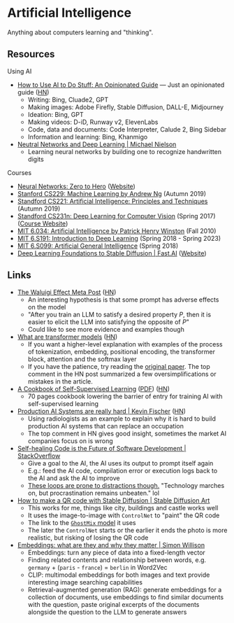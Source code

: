 # Artificial Intelligence

Anything about computers learning and "thinking".

## Resources

Using AI

- [How to Use AI to Do Stuff: An Opinionated Guide](https://www.oneusefulthing.org/p/how-to-use-ai-to-do-stuff-an-opinionated)
  — Just an opinionated guide
  ([HN](https://news.ycombinator.com/item?id=36743784))
  - Writing: Bing, Cluade2, GPT
  - Making images: Adobe Firefly, Stable Diffusion, DALL-E, Midjourney
  - Ideation: Bing, GPT
  - Making videos: D-iD, Runway v2, ElevenLabs
  - Code, data and documents: Code Interpreter, Calude 2, Bing Sidebar
  - Information and learning: Bing, Khanmigo
- [Neutral Networks and Deep Learning | Michael Nielson](http://neuralnetworksanddeeplearning.com/)
  - Learning neural networks by building one to recognize handwritten digits

Courses

- [Neural Networks: Zero to Hero](https://www.youtube.com/watch?v=VMj-3S1tku0&list=PLAqhIrjkxbuWI23v9cThsA9GvCAUhRvKZ&ab_channel=AndrejKarpathy)
  ([Website](https://karpathy.ai/zero-to-hero.html))
- [Stanford CS229: Machine Learning by Andrew Ng](https://www.youtube.com/watch?v=jGwO_UgTS7I&list=PLoROMvodv4rMiGQp3WXShtMGgzqpfVfbU&index=1&ab_channel=StanfordOnline)
  (Autumn 2019)
- [Standford CS221: Artificial Intelligence: Principles and Techniques](https://www.youtube.com/watch?v=J8Eh7RqggsU&list=PLoROMvodv4rO1NB9TD4iUZ3qghGEGtqNX&ab_channel=StanfordOnline)
  (Autumn 2019)
- [Standford CS231n: Deep Learning for Computer Vision](https://www.youtube.com/watch?v=vT1JzLTH4G4&list=PL3FW7Lu3i5JvHM8ljYj-zLfQRF3EO8sYv&ab_channel=StanfordUniversitySchoolofEngineering)
  (Spring 2017) ([Course Website](http://cs231n.stanford.edu/))
- [MIT 6.034: Artificial Intelligence by Patrick Henry Winston](https://www.youtube.com/watch?v=TjZBTDzGeGg&list=PLUl4u3cNGP63gFHB6xb-kVBiQHYe_4hSi&ab_channel=MITOpenCourseWare)
  (Fall 2010)
- [MIT 6.S191: Introduction to Deep Learning](https://www.youtube.com/watch?v=QDX-1M5Nj7s&list=PLtBw6njQRU-rwp5__7C0oIVt26ZgjG9NI&index=1&ab_channel=AlexanderAmini)
  (Spring 2018 - Spring 2023)
- [MIT 6.S099: Artificial General Intelligence](https://www.youtube.com/watch?v=-GV_A9Js2nM&list=PL4jieTF-BpWoiVjta6VuRy5plFtDm9eRG&ab_channel=LexFridman)
  (Spring 2018)
- [Deep Learning Foundations to Stable Diffusion | Fast.AI](https://www.youtube.com/watch?v=_7rMfsA24Ls&list=PLfYUBJiXbdtRUvTUYpLdfHHp9a58nWVXP&ab_channel=JeremyHoward)
  ([Website](https://course.fast.ai/Lessons/part2.html))

## Links

- [The Waluigi Effect Meta Post](https://www.lesswrong.com/posts/D7PumeYTDPfBTp3i7/the-waluigi-effect-mega-post)
  ([HN](https://news.ycombinator.com/item?id=35042431))
  - An interesting hypothesis is that some prompt has adverse effects on the
    model
  - "After you train an LLM to satisfy a desired property _P_, then it is easier
    to elicit the LLM into satisfying the opposite of _P_"
  - Could like to see more evidence and examples though
- [What are transformer models](https://txt.cohere.ai/what-are-transformer-models/)
  ([HN](https://news.ycombinator.com/item?id=35576918))
  - If you want a higher-level explanation with examples of the process of
    tokenization, embedding, positional encoding, the transformer block,
    attention and the softmax layer
  - If you have the patience, try reading the
    [original paper](https://arxiv.org/abs/1706.03762). The top comment in the
    HN post summarized a few oversimplifications or mistakes in the article.
- [A Cookbook of Self-Supervised Learning](https://arxiv.org/abs/2304.12210)
  ([PDF](https://arxiv.org/pdf/2304.12210.pdf))
  ([HN](https://news.ycombinator.com/item?id=35702490))
  - 70 pages cookbook lowering the barrier of entry for training AI with
    self-supervised learning
- [Production AI Systems are really hard | Kevin Fischer](https://methexis.substack.com/p/production-ai-systems-are-really)
  ([HN](https://news.ycombinator.com/item?id=36111596))
  - Using radiologists as an example to explain why it is hard to build
    production AI systems that can replace an occupation
  - The top comment in HN gives good insight, sometimes the market AI companies
    focus on is wrong
- [Self-healing Code is the Future of Software Development | StackOverflow](https://stackoverflow.blog/2023/06/07/self-healing-code-is-the-future-of-software-development/)
  - Give a goal to the AI, the AI uses its output to prompt itself again
  - E.g.: feed the AI code, compilation error or execution logs back to the AI
    and ask the AI to improve
  - [These loops are prone to distractions though.](https://twitter.com/emollick/status/1645609531240587265)
    "Technology marches on, but procrastination remains unbeaten." lol
- [How to make a QR code with Stable Diffusion | Stable Diffusion Art](https://stable-diffusion-art.com/qr-code/)
  - This works for me, things like city, buildings and castle works well
  - It uses the image-to-image with `ControlNet` to "paint" the QR code
  - The link to the
    [`GhostMix` model](https://civitai.com/api/download/models/76907) it uses
  - The later the `ControlNet` starts or the earlier it ends the photo is more
    realistic, but risking of losing the QR code
- [Embeddings: what are they and why they matter | Simon Willison](https://simonwillison.net/2023/Oct/23/embeddings/)
  - Embeddings: turn any piece of data into a fixed-length vector
  - Finding related contents and relationship between words, e.g. `germany` +
    (`paris` - `france`) = `berlin` in Word2Vec
  - CLIP: multimodal embeddings for both images and text provide interesting
    image searching capabilities
  - Retrieval-augmented generation (RAG): generate embeddings for a collection
    of documents, use embeddings to find similar documents with the question,
    paste original excerpts of the documents alongside the question to the LLM
    to generate answers
